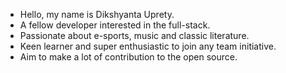 - Hello, my name is Dikshyanta Uprety.
- A fellow developer interested in the full-stack.
- Passionate about e-sports, music and classic literature.
- Keen learner and super enthusiastic to join any team initiative.
- Aim to make a lot of contribution to the open source. 
